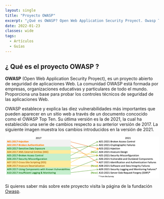 ```yaml
---
layout: single
title: "Proyecto OWASP"
excerpt: "¿Qué es OWASP? Open Web Application Security Proyect. Owasp Top Ten 2021" 
date: 2022-01-23
classes: wide
tags:
  - Artículos
  - Guías
---
```

## ¿ Qué es el proyecto OWASP ?

<strong>OWASP</strong> (Open Web Application Security Proyect), es un proyecto abierto de seguridad de aplicaciones Web. La comunidad OWASP está formada por empresas, organizaciones educativas y
particulares de todo el mundo. Proporciona una base para probar los controles técnicos de seguridad de las aplicaciones Web.

OWASP establece y explica las diez vulnerabilidades más importantes que pueden aparecer en un sitio web a través de un documento concocido como el OWASP Top Ten. Su útlima versión es la de 2021, la cual
ha establecido una serie de cambios respecto a su anterior versión de 2017. La siguiente imagen muestra los cambios introducidos en la versión de 2021.

<img src="../assets/images/owasp.png">

Si quieres saber más sobre este proyecto visita la página de la fundación [Owasp](https://owasp.org/).




